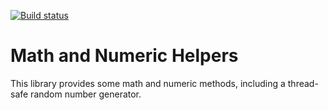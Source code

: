 [![Build status](https://ci.appveyor.com/api/projects/status/cy79le6v05nmrph9?svg=true)](https://ci.appveyor.com/project/SurajGupta/obeautifulcode-math)

Math and Numeric Helpers
========================
This library provides some math and numeric methods, including a thread-safe random number generator.